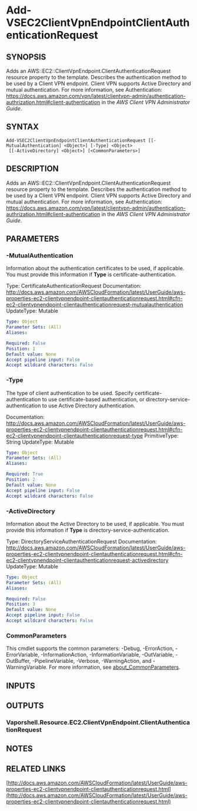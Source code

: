# Add-VSEC2ClientVpnEndpointClientAuthenticationRequest

## SYNOPSIS
Adds an AWS::EC2::ClientVpnEndpoint.ClientAuthenticationRequest resource property to the template.
Describes the authentication method to be used by a Client VPN endpoint.
Client VPN supports Active Directory and mutual authentication.
For more information, see Authentication: https://docs.aws.amazon.com/vpn/latest/clientvpn-admin/authentication-authrization.html#client-authentication in the *AWS Client VPN Administrator Guide*.

## SYNTAX

```
Add-VSEC2ClientVpnEndpointClientAuthenticationRequest [[-MutualAuthentication] <Object>] [-Type] <Object>
 [[-ActiveDirectory] <Object>] [<CommonParameters>]
```

## DESCRIPTION
Adds an AWS::EC2::ClientVpnEndpoint.ClientAuthenticationRequest resource property to the template.
Describes the authentication method to be used by a Client VPN endpoint.
Client VPN supports Active Directory and mutual authentication.
For more information, see Authentication: https://docs.aws.amazon.com/vpn/latest/clientvpn-admin/authentication-authrization.html#client-authentication in the *AWS Client VPN Administrator Guide*.

## PARAMETERS

### -MutualAuthentication
Information about the authentication certificates to be used, if applicable.
You must provide this information if **Type** is certificate-authentication.

Type: CertificateAuthenticationRequest
Documentation: http://docs.aws.amazon.com/AWSCloudFormation/latest/UserGuide/aws-properties-ec2-clientvpnendpoint-clientauthenticationrequest.html#cfn-ec2-clientvpnendpoint-clientauthenticationrequest-mutualauthentication
UpdateType: Mutable

```yaml
Type: Object
Parameter Sets: (All)
Aliases:

Required: False
Position: 1
Default value: None
Accept pipeline input: False
Accept wildcard characters: False
```

### -Type
The type of client authentication to be used.
Specify certificate-authentication to use certificate-based authentication, or directory-service-authentication to use Active Directory authentication.

Documentation: http://docs.aws.amazon.com/AWSCloudFormation/latest/UserGuide/aws-properties-ec2-clientvpnendpoint-clientauthenticationrequest.html#cfn-ec2-clientvpnendpoint-clientauthenticationrequest-type
PrimitiveType: String
UpdateType: Mutable

```yaml
Type: Object
Parameter Sets: (All)
Aliases:

Required: True
Position: 2
Default value: None
Accept pipeline input: False
Accept wildcard characters: False
```

### -ActiveDirectory
Information about the Active Directory to be used, if applicable.
You must provide this information if **Type** is directory-service-authentication.

Type: DirectoryServiceAuthenticationRequest
Documentation: http://docs.aws.amazon.com/AWSCloudFormation/latest/UserGuide/aws-properties-ec2-clientvpnendpoint-clientauthenticationrequest.html#cfn-ec2-clientvpnendpoint-clientauthenticationrequest-activedirectory
UpdateType: Mutable

```yaml
Type: Object
Parameter Sets: (All)
Aliases:

Required: False
Position: 3
Default value: None
Accept pipeline input: False
Accept wildcard characters: False
```

### CommonParameters
This cmdlet supports the common parameters: -Debug, -ErrorAction, -ErrorVariable, -InformationAction, -InformationVariable, -OutVariable, -OutBuffer, -PipelineVariable, -Verbose, -WarningAction, and -WarningVariable. For more information, see [about_CommonParameters](http://go.microsoft.com/fwlink/?LinkID=113216).

## INPUTS

## OUTPUTS

### Vaporshell.Resource.EC2.ClientVpnEndpoint.ClientAuthenticationRequest
## NOTES

## RELATED LINKS

[http://docs.aws.amazon.com/AWSCloudFormation/latest/UserGuide/aws-properties-ec2-clientvpnendpoint-clientauthenticationrequest.html](http://docs.aws.amazon.com/AWSCloudFormation/latest/UserGuide/aws-properties-ec2-clientvpnendpoint-clientauthenticationrequest.html)

